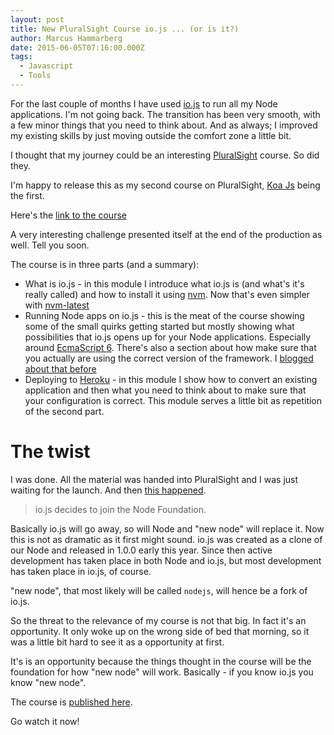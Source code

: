 ```yaml
---
layout: post
title: New PluralSight Course io.js ... (or is it?)
author: Marcus Hammarberg
date: 2015-06-05T07:16:00.000Z
tags:
  - Javascript
  - Tools
---
```


For the last couple of months I have used [io.js](http://iojs.org) to run all my Node applications. I'm not going back. The transition has been very smooth, with a few minor things that you need to think about. And as always; I improved my existing skills by just moving outside the comfort zone a little bit.

I thought that my journey could be an interesting [PluralSight](http://www.pluralsight.com) course. So did they.

I'm happy to release this as my second course on PluralSight, [Koa Js](http://www.pluralsight.com/courses/javascript-koa-introduction) being the first.

Here's the [link to the course](http://www.pluralsight.com/courses/running-node-applications-io-js)

A very interesting challenge presented itself at the end of the production as well. Tell you soon.

<!-- excerpt-end -->

The course is in three parts (and a summary):

* What is io.js - in this module I introduce what io.js is (and what's it's really called) and how to install it using [nvm](https://github.com/creationix/nvm). Now that's even simpler with [nvm-latest](http://nvm-latest.herokuapp.com/)
* Running Node apps on io.js - this is the meat of the course showing some of the small quirks getting started but mostly showing what possibilities that io.js opens up for your Node applications. Especially around [EcmaScript 6](http://www.pluralsight.com/courses/javascript-fundamentals-es6). There's also a section about how make sure that you actually are using the correct version of the framework. I [blogged about that before](www.marcusoft.net/2015/03/packagejson-and-engines-and-enginestrict.html)
* Deploying to [Heroku](http://www.heroku.com) - in this module I show how to convert an existing application and then what you need to think about to make sure that your configuration is correct. This module serves a little bit as repetition of the second part.

# The twist

I was done. All the material was handed into PluralSight and I was just waiting for the launch. And then [this happened](https://medium.com/node-js-javascript/io-js-week-of-may-15th-9ada45bd8a28).

<blockquote>io.js decides to join the Node Foundation.</blockquote>

Basically io.js will go away, so will Node and "new node" will replace it. Now this is not as dramatic as it first might sound. io.js was created as a clone of our Node and released in 1.0.0 early this year. Since then active development has taken place in both Node and io.js, but most development has taken place in io.js, of course.

"new node", that most likely will be called <code>nodejs</code>, will hence be a fork of io.js.

So the threat to the relevance of my course is not that big. In fact it's an opportunity. It only woke up on the wrong side of bed that morning, so it was a little bit hard to see it as a opportunity at first.

It's is an opportunity because the things thought in the course will be the foundation for how "new node" will work. Basically - if you know io.js you know "new node".

The course is [published here](http://www.pluralsight.com/courses/running-node-applications-io-js).

Go watch it now!
